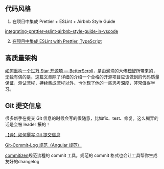 ## 代码风格

1. 在项目中集成 Prettier + ESLint + Airbnb Style Guide

[integrating-prettier-eslint-airbnb-style-guide-in-vscode](https://blog.echobind.com/integrating-prettier-eslint-airbnb-style-guide-in-vscode-47f07b5d7d6a)

2. [在项目中集成 ESLint with Prettier, TypeScript](https://levelup.gitconnected.com/setting-up-eslint-with-prettier-typescript-and-visual-studio-code-d113bbec9857)

## 高质量架构

[如何重构一个过万 Star 开源项 — BetterScroll](https://juejin.im/post/5e40f72df265da5732551bdf)，是由滴滴的大佬[嵇智](https://github.com/theniceangel)所带来的，无独有偶的是，这篇文章除了详细的介绍一个合格的开源项目应该做到的代码质量保证，测试流程，持续集成流程以外，也体现了他的一些思考深度，非常值得学习。

## Git 提交信息

很多新手在提交 Git 信息的时候会写的很随意，比如fix、test、修复，这么糊弄的话是会被 leader 揍的！

[【译】如何撰写 Git 提交信息](https://jiongks.name/blog/git-commit)

[Git-Commit-Log 规范（Angular 规范）](https://www.jianshu.com/p/c7e40dab5b05)

[commitizen](https://www.npmjs.com/package/commitizen)规范流程的 commit 工具，规范的 commit 格式也会让工具帮你生成友好的changelog



